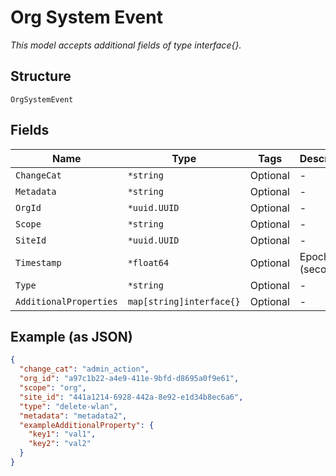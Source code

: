 
# Org System Event

*This model accepts additional fields of type interface{}.*

## Structure

`OrgSystemEvent`

## Fields

| Name | Type | Tags | Description |
|  --- | --- | --- | --- |
| `ChangeCat` | `*string` | Optional | - |
| `Metadata` | `*string` | Optional | - |
| `OrgId` | `*uuid.UUID` | Optional | - |
| `Scope` | `*string` | Optional | - |
| `SiteId` | `*uuid.UUID` | Optional | - |
| `Timestamp` | `*float64` | Optional | Epoch (seconds) |
| `Type` | `*string` | Optional | - |
| `AdditionalProperties` | `map[string]interface{}` | Optional | - |

## Example (as JSON)

```json
{
  "change_cat": "admin_action",
  "org_id": "a97c1b22-a4e9-411e-9bfd-d8695a0f9e61",
  "scope": "org",
  "site_id": "441a1214-6928-442a-8e92-e1d34b8ec6a6",
  "type": "delete-wlan",
  "metadata": "metadata2",
  "exampleAdditionalProperty": {
    "key1": "val1",
    "key2": "val2"
  }
}
```

